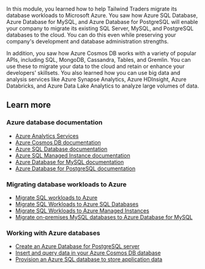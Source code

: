 In this module, you learned how to help Tailwind Traders migrate its database workloads to Microsoft Azure. You saw how Azure SQL Database, Azure Database for MySQL, and Azure Database for PostgreSQL will enable your company to migrate its existing SQL Server, MySQL, and PostgreSQL databases to the cloud. You can do this even while preserving your company's development and database administration strengths.

In addition, you saw how Azure Cosmos DB works with a variety of popular APIs, including SQL, MongoDB, Cassandra, Tables, and Gremlin. You can use these to migrate your data to the cloud and retain or enhance your developers' skillsets. You also learned how you can use big data and analysis services like Azure Synapse Analytics, Azure HDInsight, Azure Databricks, and Azure Data Lake Analytics to analyze large volumes of data.

## Learn more

### Azure database documentation

 -  [Azure Analytics Services](https://azure.microsoft.com/product-categories/analytics/?azure-portal=true)
 -  [Azure Cosmos DB documentation](https://docs.microsoft.com/azure/cosmos-db/?azure-portal=true)
 -  [Azure SQL Database documentation](https://docs.microsoft.com/azure/sql-database/?azure-portal=true)
 -  [Azure SQL Managed Instance documentation](https://docs.microsoft.com/azure/azure-sql/managed-instance/?azure-portal=true)
 -  [Azure Database for MySQL documentation](https://docs.microsoft.com/azure/mysql/?azure-portal=true)
 -  [Azure Database for PostgreSQL documentation](https://docs.microsoft.com/azure/postgresql/?azure-portal=true)

### Migrating database workloads to Azure

 -  [Migrate SQL workloads to Azure](https://docs.microsoft.com/learn/paths/migrate-sql-workloads-azure/?azure-portal=true)
 -  [Migrate SQL Workloads to Azure SQL Databases](https://docs.microsoft.com/learn/modules/migrate-sql-workloads-azure-sql-databases/?azure-portal=true)
 -  [Migrate SQL Workloads to Azure Managed Instances](https://docs.microsoft.com/learn/modules/migrate-sql-workloads-azure-managed-instances/?azure-portal=true)
 -  [Migrate on-premises MySQL databases to Azure Database for MySQL](https://docs.microsoft.com/learn/modules/migrate-on-premises-mysql-databases/?azure-portal=true)

### Working with Azure databases

 -  [Create an Azure Database for PostgreSQL server](https://docs.microsoft.com/learn/modules/create-azure-db-for-postgresql-server/?azure-portal=true)
 -  [Insert and query data in your Azure Cosmos DB database](https://docs.microsoft.com/learn/modules/access-data-with-cosmos-db-and-sql-api/?azure-portal=true)
 -  [Provision an Azure SQL database to store application data](https://docs.microsoft.com/learn/modules/provision-azure-sql-db/?azure-portal=true)
